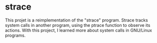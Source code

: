 # strace
This projet is a reimplementation of the "strace" program.
Strace tracks system calls in another program, using the ptrace function to observe its actions.
With this project, I learned more about system calls in GNU/Linux programs.
